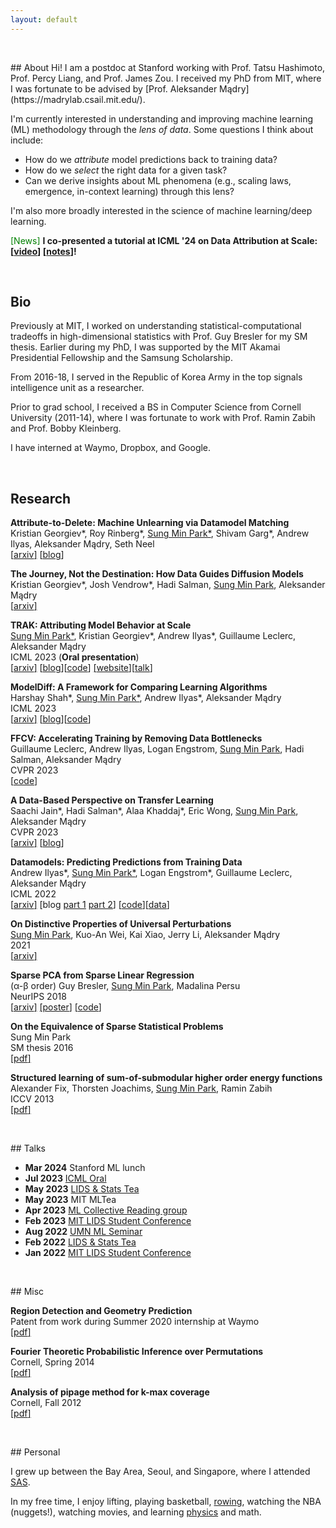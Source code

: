 ```yaml
---
layout: default
---
```


<p>&nbsp;</p>
## About
Hi! I am a postdoc at Stanford working with Prof. Tatsu Hashimoto, Prof. Percy Liang, and Prof. James Zou.
I received my PhD from MIT, where I was fortunate to be advised by [Prof. Aleksander Mądry](https://madrylab.csail.mit.edu/).


I'm currently interested in understanding and improving machine learning (ML) methodology
through the *lens of data*. Some questions I think about include:
 - How do we *attribute* model predictions back to training data?
 - How do we *select* the right data for a given task?
 - Can we derive insights about ML phenomena (e.g., scaling laws, emergence, in-context learning) through this lens?

I'm also more broadly interested in the science of machine learning/deep learning.


<span style="color:green">[News]</span>  **I co-presented a tutorial at ICML '24 on Data Attribution at Scale: [[video](https://icml.cc/virtual/2024/tutorial/35228)] [[notes](https://ml-data-tutorial.org/)]!**


<p>&nbsp;</p>

## Bio
Previously at MIT, I worked on understanding statistical-computational tradeoffs in high-dimensional statistics with Prof. Guy Bresler for my SM thesis. Earlier during my PhD, I was supported by the MIT Akamai Presidential Fellowship and the Samsung Scholarship.

From 2016-18, I served in the Republic of Korea Army in the top signals intelligence unit as a researcher.

Prior to grad school, I received a BS in Computer Science from Cornell University (2011-14), where I was fortunate to work with Prof. Ramin Zabih and Prof. Bobby Kleinberg.

I have interned at Waymo, Dropbox, and Google.

<p>&nbsp;</p>

## Research

**Attribute-to-Delete: Machine Unlearning via Datamodel Matching**\
Kristian Georgiev\*, Roy Rinberg\*, <u>Sung Min Park*</u>, Shivam Garg\*, Andrew Ilyas, Aleksander Mądry, Seth Neel \
[[<u>arxiv</u>]](https://arxiv.org/abs/2410.23232) [[<u>blog</u>](https://t.co/QVgG2FlNmB)]


**The Journey, Not the Destination: How Data Guides Diffusion Models**\
Kristian Georgiev\*, Josh Vendrow\*, Hadi Salman, <u>Sung Min Park</u>, Aleksander Mądry \
[[<u>arxiv</u>]](https://arxiv.org/abs/2312.06205)

**TRAK: Attributing Model Behavior at Scale**\
<u>Sung Min Park*</u>, Kristian Georgiev\*, Andrew Ilyas\*, Guillaume Leclerc, Aleksander Mądry \
ICML 2023 (**Oral presentation**)\
[[<u>arxiv</u>]](https://arxiv.org/abs/2303.14186) [[<u>blog</u>](https://gradientscience.org/trak/)][[<u>code</u>](https://github.com/MadryLab/trak)]
[[<u>website</u>]](https://trak.csail.mit.edu/)[[<u>talk</u>](https://icml.cc/virtual/2023/oral/25526)]

**ModelDiff: A Framework for Comparing Learning Algorithms**\
Harshay Shah\*, <u>Sung Min Park*</u>, Andrew Ilyas\*, Aleksander Mądry \
ICML 2023\
[[<u>arxiv</u>]](https://arxiv.org/abs/2211.12491) [[<u>blog</u>](https://gradientscience.org/modeldiff/)][[<u>code</u>](https://github.com/MadryLab/modeldiff)]

**FFCV: Accelerating Training by Removing Data Bottlenecks**\
Guillaume Leclerc, Andrew Ilyas, Logan Engstrom, <u>Sung Min Park</u>, Hadi Salman, Aleksander Mądry \
CVPR 2023\
[[<u>code</u>](https://github.com/libffcv/ffcv)]

**A Data-Based Perspective on Transfer Learning**\
Saachi Jain\*, Hadi Salman\*, Alaa Khaddaj\*, Eric Wong, <u>Sung Min Park</u>, Aleksander Mądry\
CVPR 2023\
[[<u>arxiv</u>]](https://arxiv.org/abs/2207.05739) [[<u>blog</u>](https://gradientscience.org/data-transfer/)]

**Datamodels: Predicting Predictions from Training Data**\
Andrew Ilyas\*, <u>Sung Min Park*</u>, Logan Engstrom\*, Guillaume Leclerc, Aleksander Mądry\
ICML 2022\
[[<u>arxiv</u>]](https://arxiv.org/abs/2202.00622) [blog [<u>part 1</u>](https://gradientscience.org/datamodels-1/) [<u>part 2</u>](https://gradientscience.org/datamodels-2/)] [[<u>code</u>](https://github.com/MadryLab/datamodels)][[<u>data</u>]](https://github.com/MadryLab/datamodels-data)

**On Distinctive Properties of Universal Perturbations**\
<u>Sung Min Park</u>, Kuo-An Wei, Kai Xiao, Jerry Li, Aleksander Mądry\
2021\
[[<u>arxiv</u>]](https://arxiv.org/abs/2112.15329)

**Sparse PCA from Sparse Linear Regression**\
(α-β order) Guy Bresler, <u>Sung Min Park</u>, Madalina Persu\
NeurIPS 2018\
[[<u>arxiv</u>]](https://arxiv.org/abs/1811.10106) [[<u>poster</u>]](/assets/files/neurips_2018_poster.pdf) [[<u>code</u>]](https://github.com/sung-max/SPCAvSLR)

**On the Equivalence of Sparse Statistical Problems**\
Sung Min Park\
SM thesis 2016\
[[<u>pdf</u>]](/assets/files/sm_thesis.pdf)

**Structured learning of sum-of-submodular higher order energy functions**\
Alexander Fix, Thorsten Joachims, <u>Sung Min Park</u>, Ramin Zabih\
ICCV 2013\
[[<u>pdf</u>]](/assets/files/submodular.pdf)


<p>&nbsp;</p>
## Talks

* **Mar 2024** Stanford ML lunch
* **Jul 2023** [ICML Oral](https://icml.cc/virtual/2023/oral/25526)
* **May 2023** [LIDS & Stats Tea](https://lids.mit.edu/news-and-events/events/trak-attributing-model-behavior-scale)
* **May 2023** MIT MLTea
* **Apr 2023** [ML Collective Reading group](https://mlcollective.org/dlct/)
* **Feb 2023** [MIT LIDS Student Conference](https://lidsconf.mit.edu/2023/program.html)
* **Aug 2022** [UMN ML Seminar](https://sites.google.com/umn.edu/machine-learning)
* **Feb 2022** [LIDS & Stats Tea](https://lids.mit.edu/news-and-events/lids-stats-tea)
* **Jan 2022** [MIT LIDS Student Conference](https://lidsconf.mit.edu/2022/program.html)



<p>&nbsp;</p>
## Misc

**Region Detection and Geometry Prediction**\
Patent from work during Summer 2020 internship at Waymo\
[[<u>pdf</u>]](/assets/files/waymo_patent.pdf)

**Fourier Theoretic Probabilistic Inference over Permutations**\
Cornell, Spring 2014\
[[<u>pdf</u>]](/assets/files/fourier.pdf)

**Analysis of pipage method for k-max coverage**\
Cornell, Fall 2012\
[[<u>pdf</u>]](/assets/files/max_coverage.pdf)


<p>&nbsp;</p>
## Personal

I grew up between the Bay Area, Seoul, and Singapore, where I attended [SAS](https://www.sas.edu.sg/).

In my free time, I enjoy lifting, playing basketball, [rowing](/assets/img/rowing.jpg), watching the NBA (nuggets!), watching movies, and learning [physics](https://sung-max.github.io/learning-qft/) and math.
<p>&nbsp;</p>

